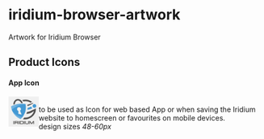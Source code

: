 # iridium-browser-artwork
Artwork for Iridium Browser

## Product Icons #
      
      
#### App Icon #
<a href="https://github.com/iridium-browser/artwork/blob/master/product-icon_RGB/iridium-app_icon.png"><img src="https://github.com/iridium-browser/artwork/blob/master/product-icon_RGB/iridium-app_icon.png" align="left" height="60" width="60" ></a>     
to be used as Icon for web based App or when saving the Iridium website to homescreen or favourites on mobile devices.     
design sizes *48-60px*     
